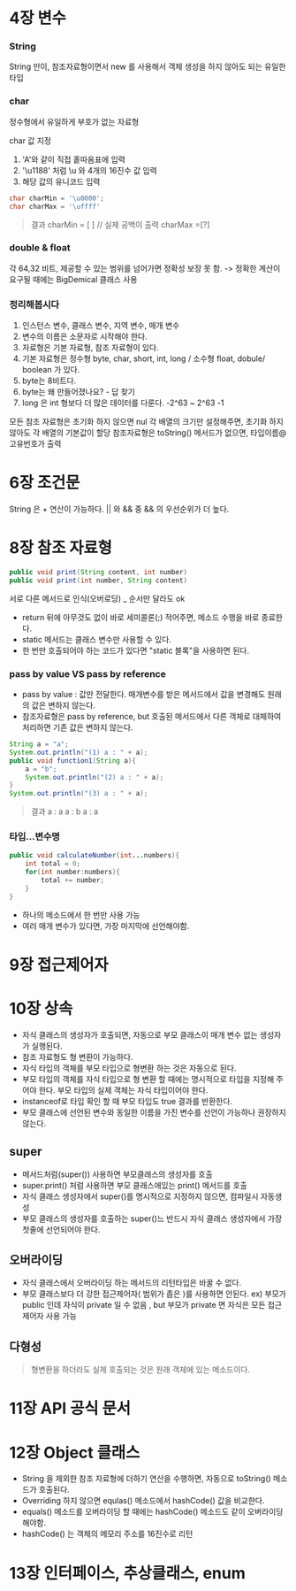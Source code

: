 # 4장 변수
### String 
 String 만이, 참조자료형이면서 new 를 사용해서 객체 생성을 하지 않아도 되는 유일한 타입 

### char 
정수형에서 유일하게 부호가 없는 자료형

char 값 지정
1. 'A'와 같이 직접 홑따옴표에 입력
2. '\u1188' 처럼 \u 와 4개의 16진수 값 입력
3. 해당 값의 유니코드 입력 

```java
char charMin = '\u0000';
char charMax = '\uffff'
```

> 결과 
>charMin = [ ]  // 실제 공백이 출력
>charMax =[?]


### double & float 
각 64,32 비트, 제공할 수 있는 범위를 넘어가면 정확성 보장 못 함. 
-> 정확한 계산이 요구될 때에는 BigDemical 클래스 사용

### **정리해봅시다**

1. 인스턴스 변수, 클래스 변수, 지역 변수, 매개 변수 
2. 변수의 이름은 소문자로 시작해야 한다. 
3. 자료형은 기본 자료형, 참조 자료형이 있다. 
4. 기본 자료형은 정수형 byte, char, short, int, long / 소수형 float, dobule/ boolean 가 있다.
5. byte는 8비트다.
6. byte는 왜 만들어졌나요? - 답 찾기 
7. long 은 int 형보다 더 많은 데이터를 다룬다. -2^63 ~ 2^63 -1


모든 참조 자료형은 초기화 하지 않으면 nul
각 배열의 크기만 설정해주면, 초기화 하지 않아도 각 배열의 기본값이 할당
참조자료형은 toString() 메서드가 없으면, 타입이름@고유번호가 출력



# 6장 조건문
String 은 + 연산이 가능하다. 
|| 와 && 중 && 의 우선순위가 더 높다. 

# 8장 참조 자료형

```java
public void print(String content, int number)
public void print(int number, String content)
```
서로 다른 메서드로 인식(오버로딩) _ 순서만 달라도 ok 

- return 뒤에 아무것도 없이 바로 세미콜론(;) 적어주면, 메소드 수행을 바로 종료한다. 
-  static 메서드는 클래스 변수만 사용할 수 있다. 
- 한 번만 호출되어야 하는 코드가 있다면 "static 블록"을 사용하면 된다.
### pass by value VS pass by reference
- pass by value : 값만 전달한다. 매개변수를 받은 메서드에서 값을 변경해도 원래의 값은 변하지 않는다. 
- 참조자료형은 pass by reference, but 호출된 메서드에서 다른 객체로 대체하여 처리하면 기존 값은 변하지 않는다. 

```java
String a = "a";
System.out.println("(1) a : " + a); 
public void function1(String a){
	a = "b";
	System.out.println("(2) a : " + a); 
}
System.out.println("(3) a : " + a); 
```
> 결과 
> a : a
> a : b
> a : a 



### 타입...변수명 
```java
public void calculateNumber(int...numbers){
	int total = 0; 
	for(int number:numbers){
		total += number;
	}
}
```
- 하나의 메소드에서 한 번만 사용 가능 
- 여러 매개 변수가 있다면, 가장 마지막에 선언해야함.




# 9장 접근제어자
# 10장 상속

- 자식 클래스의 생성자가 호출되면, 자동으로 부모 클래스이 매개 변수 없는 생성자가 실행된다. 
- 참조 자료형도 형 변환이 가능하다. 
- 자식 타입의 객체를 부모 타입으로 형변환 하는 것은 자동으로 된다. 
- 부모 타입의 객체를 자식 타입으로 형 변환 할 때에는 명시적으로 타입을 지정해 주어야 한다. 부모 타입의 실제 객체는 자식 타입이어야 한다. 
- instanceof로 타입 확인 할 때 부모 타입도 true 결과를 반환한다. 
- 부모 클래스에 선언된 변수와 동일한 이름을 가진 변수를 선언이 가능하나 권장하지 않는다. 
## super
- 메서드처럼(super()) 사용하면 부모클래스의 생성자를 호출
- super.print() 처럼 사용하면 부모 클래스에있는 print() 메서드를 호출 
- 자식 클래스 생성자에서 super()를 명시적으로 지정하지 않으면, 컴파일시 자동생성
- 부모 클래스의 생성자를 호출하는 super()느 반드시 자식 클래스 생성자에서 가장 첫줄에 선언되어야 한다. 
## 오버라이딩
- 자식 클래스에서 오버라이딩 하는 메서드의 리턴타입은 바꿀 수 없다. 
- 부모 클래스보다 더 강한 접근제어자( 범위가 좁은 )를 사용하면 안된다.
ex) 부모가 public 인데 자식이 private 일 수 없음 , but 부모가 private 면 자식은 모든 접근제어자 사용 가능 
## 다형성
> 형변환을 하더라도 실제 호출되는 것은 원래 객체에 있는 메소드이다. 


# 11장 API 공식 문서
# 12장 Object 클래스 
- String 을 제외한 참조 자료형에 더하기 연산을 수행하면, 자동으로 toString() 메소드가 호출된다. 
- Overriding 하지 않으면 equlas() 메소드에서 hashCode() 값을 비교한다. 
- equals() 메소드를 오버라이딩 할 때에는 hashCode() 메소드도 같이 오버라이딩 해야함.
- hashCode() 는 객체의 메모리 주소를 16진수로 리턴

# 13장 인터페이스, 추상클래스, enum
